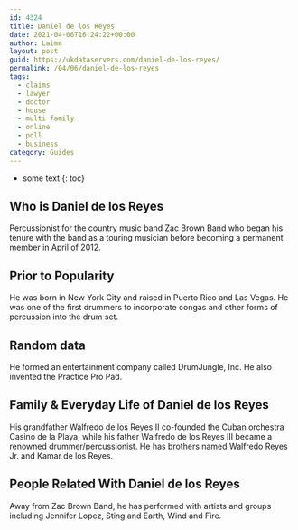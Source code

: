 ```yaml
---
id: 4324
title: Daniel de los Reyes
date: 2021-04-06T16:24:22+00:00
author: Laima
layout: post
guid: https://ukdataservers.com/daniel-de-los-reyes/
permalink: /04/06/daniel-de-los-reyes
tags:
  - claims
  - lawyer
  - doctor
  - house
  - multi family
  - online
  - poll
  - business
category: Guides
---
```


* some text
{: toc}


## Who is Daniel de los Reyes
                  
                  
                  
Percussionist for the country music band Zac Brown Band who began his tenure with the band as a touring musician before becoming a permanent member in April of 2012.
                  
              
            
              
            
                
                
                
## Prior to Popularity
                  
                  
                  
He was born in New York City and raised in Puerto Rico and Las Vegas. He was one of the first drummers to incorporate congas and other forms of percussion into the drum set.
                  
              
            
              
            
                
                
                
## Random data
                  
                  
                  
He formed an entertainment company called DrumJungle, Inc. He also invented the Practice Pro Pad.
                  
              
            
              
            
                
                
                
## Family & Everyday Life of Daniel de los Reyes
                  
                  
                  
His grandfather Walfredo de los Reyes II co-founded the Cuban orchestra Casino de la Playa, while his father Walfredo de los Reyes III became a renowned drummer/percussionist. He has brothers named Walfredo Reyes Jr. and Kamar de los Reyes.
                  
              
            
              
            
                
                
                
## People Related With Daniel de los Reyes
                  
                  
                  
Away from Zac Brown Band, he has performed with artists and groups including Jennifer Lopez, Sting and Earth, Wind and Fire.
                  
              
            
              
            
                
              
            
              
              
            
            
              
            
          
          
          